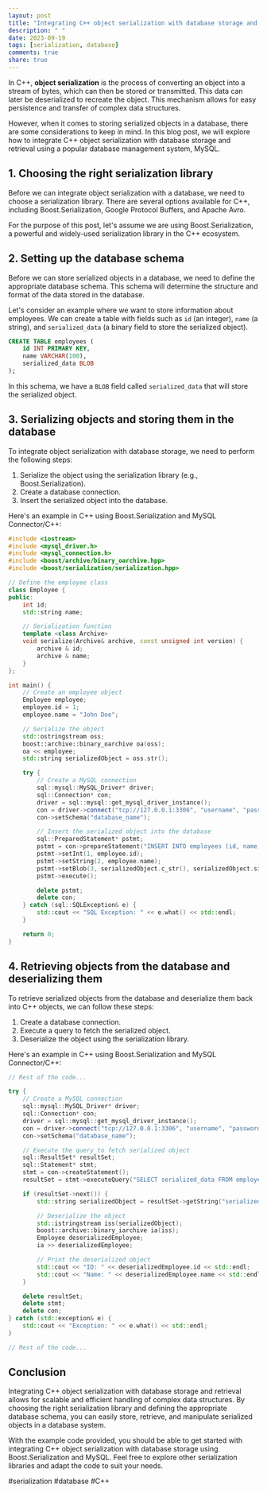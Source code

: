 ```yaml
---
layout: post
title: "Integrating C++ object serialization with database storage and retrieval"
description: " "
date: 2023-09-19
tags: [serialization, database]
comments: true
share: true
---
```


In C++, **object serialization** is the process of converting an object into a stream of bytes, which can then be stored or transmitted. This data can later be deserialized to recreate the object. This mechanism allows for easy persistence and transfer of complex data structures.

However, when it comes to storing serialized objects in a database, there are some considerations to keep in mind. In this blog post, we will explore how to integrate C++ object serialization with database storage and retrieval using a popular database management system, MySQL.

## 1. Choosing the right serialization library

Before we can integrate object serialization with a database, we need to choose a serialization library. There are several options available for C++, including Boost.Serialization, Google Protocol Buffers, and Apache Avro.

For the purpose of this post, let's assume we are using Boost.Serialization, a powerful and widely-used serialization library in the C++ ecosystem.

## 2. Setting up the database schema

Before we can store serialized objects in a database, we need to define the appropriate database schema. This schema will determine the structure and format of the data stored in the database.

Let's consider an example where we want to store information about employees. We can create a table with fields such as `id` (an integer), `name` (a string), and `serialized_data` (a binary field to store the serialized object).

```sql
CREATE TABLE employees (
    id INT PRIMARY KEY,
    name VARCHAR(100),
    serialized_data BLOB
);
```

In this schema, we have a `BLOB` field called `serialized_data` that will store the serialized object.

## 3. Serializing objects and storing them in the database

To integrate object serialization with database storage, we need to perform the following steps:

1. Serialize the object using the serialization library (e.g., Boost.Serialization).
2. Create a database connection.
3. Insert the serialized object into the database.

Here's an example in C++ using Boost.Serialization and MySQL Connector/C++:

```cpp
#include <iostream>
#include <mysql_driver.h>
#include <mysql_connection.h>
#include <boost/archive/binary_oarchive.hpp>
#include <boost/serialization/serialization.hpp>

// Define the employee class
class Employee {
public:
    int id;
    std::string name;

    // Serialization function
    template <class Archive>
    void serialize(Archive& archive, const unsigned int version) {
        archive & id;
        archive & name;
    }
};

int main() {
    // Create an employee object
    Employee employee;
    employee.id = 1;
    employee.name = "John Doe";

    // Serialize the object
    std::ostringstream oss;
    boost::archive::binary_oarchive oa(oss);
    oa << employee;
    std::string serializedObject = oss.str();

    try {
        // Create a MySQL connection
        sql::mysql::MySQL_Driver* driver;
        sql::Connection* con;
        driver = sql::mysql::get_mysql_driver_instance();
        con = driver->connect("tcp://127.0.0.1:3306", "username", "password");
        con->setSchema("database_name");

        // Insert the serialized object into the database
        sql::PreparedStatement* pstmt;
        pstmt = con->prepareStatement("INSERT INTO employees (id, name, serialized_data) VALUES (?, ?, ?)");
        pstmt->setInt(1, employee.id);
        pstmt->setString(2, employee.name);
        pstmt->setBlob(3, serializedObject.c_str(), serializedObject.size());
        pstmt->execute();

        delete pstmt;
        delete con;
    } catch (sql::SQLException& e) {
        std::cout << "SQL Exception: " << e.what() << std::endl;
    }

    return 0;
}
```

## 4. Retrieving objects from the database and deserializing them

To retrieve serialized objects from the database and deserialize them back into C++ objects, we can follow these steps:

1. Create a database connection.
2. Execute a query to fetch the serialized object.
3. Deserialize the object using the serialization library.

Here's an example in C++ using Boost.Serialization and MySQL Connector/C++:

```cpp
// Rest of the code...

try {
    // Create a MySQL connection
    sql::mysql::MySQL_Driver* driver;
    sql::Connection* con;
    driver = sql::mysql::get_mysql_driver_instance();
    con = driver->connect("tcp://127.0.0.1:3306", "username", "password");
    con->setSchema("database_name");

    // Execute the query to fetch serialized object
    sql::ResultSet* resultSet;
    sql::Statement* stmt;
    stmt = con->createStatement();
    resultSet = stmt->executeQuery("SELECT serialized_data FROM employees WHERE id = 1");

    if (resultSet->next()) {
        std::string serializedObject = resultSet->getString("serialized_data");

        // Deserialize the object
        std::istringstream iss(serializedObject);
        boost::archive::binary_iarchive ia(iss);
        Employee deserializedEmployee;
        ia >> deserializedEmployee;

        // Print the deserialized object
        std::cout << "ID: " << deserializedEmployee.id << std::endl;
        std::cout << "Name: " << deserializedEmployee.name << std::endl;
    }

    delete resultSet;
    delete stmt;
    delete con;
} catch (std::exception& e) {
    std::cout << "Exception: " << e.what() << std::endl;
}

// Rest of the code...
```

## Conclusion

Integrating C++ object serialization with database storage and retrieval allows for scalable and efficient handling of complex data structures. By choosing the right serialization library and defining the appropriate database schema, you can easily store, retrieve, and manipulate serialized objects in a database system.

With the example code provided, you should be able to get started with integrating C++ object serialization with database storage using Boost.Serialization and MySQL. Feel free to explore other serialization libraries and adapt the code to suit your needs.

#serialization #database #C++